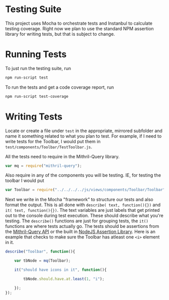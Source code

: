 # Testing Suite
This project uses Mocha to orchestrate tests and Instanbul to calculate testing coverage. Right now we plan to use the standard NPM assertion library for writing tests, but that is subject to change.

# Running Tests
To just run the testing suite, run
```sh
npm run-script test
```

To run the tests and get a code coverage report, run
```sh
npm run-script test-coverage
```

# Writing Tests
Locate or create a file under `test` in the appropriate, mirrored subfolder and name it something related to what you plan to test. For example, if I need to write tests for the Toolbar, I would put them in `test/components/Toolbar/TestToolbar.js`.

All the tests need to require in the Mithril-Query library.
```javascript
var mq = require("mithril-query");
```

Also require in any of the components you will be testing. IE, for testing the toolbar I would put
```javascript
var Toolbar = require("../../../../js/views/components/Toolbar/Toolbar");
```

Next we write in the Mocha "framework" to structure our tests and also format the output. This is all done with `describe( text, function(){})` and `it( text, function(){})`. The text variables are just labels that get printed out to the console during test execution. These should describe what you're testing. The `describe()` functions are just for grouping tests, the `it()` functions are where tests actually go. The tests should be assertions from the [Mithril-Query API](https://github.com/MithrilJS/mithril-query) or the built in [NodeJS Assertion Library](https://nodejs.org/api/assert.html). Here is an example that checks to make sure the Toolbar has atleast one `<i>` element in it.

```javascript
describe("Toolbar", function(){

    var tbNode = mq(Toolbar);

    it("should have icons in it", function(){

        tbNode.should.have.at.least(1, "i");

    });
});
```

